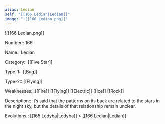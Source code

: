 ```yaml
---
alias: Ledian
self: "[[166 Ledian|Ledian]]"
image: "![[166 Ledian.png]]"
---
```


![[166 Ledian.png]]


Number:: 166

Name:: Ledian

Category:: [[Five Star]]

Type-1:: [[Bug]]

Type-2:: [[Flying]]

Weaknesses:: [[Fire]] [[Flying]] [[Electric]] [[Ice]] [[Rock]]

Description:: It’s said that the patterns on its back are related to the stars in the night sky, but the details of that relationship remain unclear.

Evolutions:: [[165 Ledyba|Ledyba]] > [[166 Ledian|Ledian]]